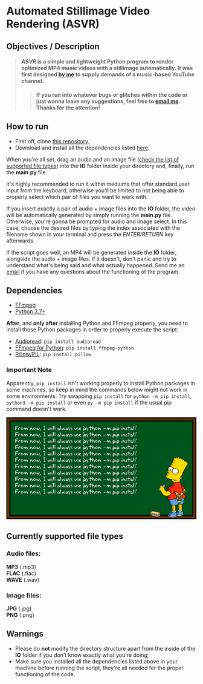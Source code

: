 # Automated Stillimage Video Rendering (ASVR)

## Objectives / Description

> #### _ASVR_ is a simple and lightweight Python program to render optimized MP4 ~~music~~ videos with a stillimage automatically. It was first designed [by me](https://github.com/fxred) to supply demands of a music-based YouTube channel.
>
>> #### If you run into whatever bugs or glitches within the code or just wanna leave any suggestions, feel free to [email me](fxr.ed03@gmail.com). Thanks for the attention!

## How to run

* First off, clone [this repository](https://github.com/fxred/automated-stillimage-video);
* Download and install all the dependencies listed [here](#dependencies).


When you're all set, drag an audio and an image file ([check the list of supported file types](#currently-supported-file-types)) into the **IO** folder inside your directory and, finally, run the **main.py** file.

It's highly recommended to run it within mediums that offer standard user input from the keyboard, otherwise you'll be limited to not being able to properly select which pair of files you want to work with.

If you insert exactly a pair of audio + image files into the __IO__ folder, the video will be automatically generated by simply running the __main.py__ file.
Otherwise, you're gonna be prompted for audio and image select. In this case, choose the desired files by typing the index associated with the filename shown in your terminal and press the _ENTER/RETURN_ key afterwards.

If the script goes well, an MP4 will be generated inside the __IO__ folder, alongside the audio + image files.
If it doesn't, don't panic and try to understand what's being said and what actually happened. Send me an [email](fxr.ed03@gmail.com) if you have any questions about the functioning of the program.


## Dependencies

* [FFmpeg](https://ffmpeg.org/download.html)
* [Python 3.7+](https://www.python.org/downloads)


**After**, and **only after** installing Python and FFmpeg properly, you need to install those Python packages in order to properly execute the script:

* [Audioread](https://pypi.org/project/audioread): `pip install audioread`
* [FFmpeg for Python](https://pypi.org/project/ffmpeg-python): `pip install ffmpeg-python`
* [Pillow/PIL](https://pypi.org/project/Pillow): `pip install pillow`

### Important Note
Apparently, `pip install` isn't working properly to install Python packages in some machines, so keep in mind the commands below might not work in some environments. Try swapping `pip install` for `python -m pip install`, `python3 -m pip install` or even `py -m pip install` if the usual pip command doesn't work.

![python -m pip install](wwpLI.png "python -m pip install python -m pip install python -m pip install python -m pip install python -m pip install python -m pip install")

## Currently supported file types

### Audio files:

__MP3__ (.mp3) <br>
__FLAC__ (.flac) <br>
__WAVE__ (.wav)

### Image files:

__JPG__ (.jpg) <br>
__PNG__ (.png)

## Warnings

* Please do **not** modify the directory structure apart from the inside of the __IO__ folder if you don't know exactly what you're doing;
* Make sure you installed all the dependencies listed above in your machine before running the script, they're all needed for the proper functioning of the code.
